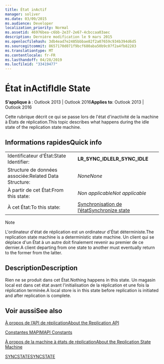 ```yaml
---
title: État inActif
manager: soliver
ms.date: 03/09/2015
ms.audience: Developer
localization_priority: Normal
ms.assetid: 46976bea-c6bb-2e37-2e67-4cbccaa03aec
description: Dernière modification le 9 mars 2015
ms.openlocfilehash: 3db4ead7e2485bbbae82f2a07659c934b394d6d5
ms.sourcegitcommit: 8657170d071f9bcf680aba50b9c07f2a4fb82283
ms.translationtype: MT
ms.contentlocale: fr-FR
ms.lasthandoff: 04/28/2019
ms.locfileid: "33419477"
---
```

# <a name="idle-state"></a><span data-ttu-id="5eafb-103">État inActif</span><span class="sxs-lookup"><span data-stu-id="5eafb-103">Idle State</span></span>

  
  
<span data-ttu-id="5eafb-104">**S’applique à** : Outlook 2013 | Outlook 2016</span><span class="sxs-lookup"><span data-stu-id="5eafb-104">**Applies to**: Outlook 2013 | Outlook 2016</span></span> 
  
 <span data-ttu-id="5eafb-105">Cette rubrique décrit ce qui se passe lors de l'état d'inactivité de la machine à États de réplication.</span><span class="sxs-lookup"><span data-stu-id="5eafb-105">This topic describes what happens during the idle state of the replication state machine.</span></span> 
  
## <a name="quick-info"></a><span data-ttu-id="5eafb-106">Informations rapides</span><span class="sxs-lookup"><span data-stu-id="5eafb-106">Quick info</span></span>

|||
|:-----|:-----|
|<span data-ttu-id="5eafb-107">Identificateur d'État:</span><span class="sxs-lookup"><span data-stu-id="5eafb-107">State Identifier:</span></span>  <br/> |<span data-ttu-id="5eafb-108">**LR_SYNC_IDLE**</span><span class="sxs-lookup"><span data-stu-id="5eafb-108">**LR_SYNC_IDLE**</span></span> <br/> |
|<span data-ttu-id="5eafb-109">Structure de données associée:</span><span class="sxs-lookup"><span data-stu-id="5eafb-109">Related Data Structure:</span></span>  <br/> | <span data-ttu-id="5eafb-110">*None*</span><span class="sxs-lookup"><span data-stu-id="5eafb-110">*None*</span></span>  <br/> |
|<span data-ttu-id="5eafb-111">À partir de cet État:</span><span class="sxs-lookup"><span data-stu-id="5eafb-111">From this state:</span></span>  <br/> | <span data-ttu-id="5eafb-112">*Non applicable*</span><span class="sxs-lookup"><span data-stu-id="5eafb-112">*Not applicable*</span></span>  <br/> |
|<span data-ttu-id="5eafb-113">À cet État:</span><span class="sxs-lookup"><span data-stu-id="5eafb-113">To this state:</span></span>  <br/> |[<span data-ttu-id="5eafb-114">Synchronisation de l’état</span><span class="sxs-lookup"><span data-stu-id="5eafb-114">Synchronize state</span></span>](synchronize-state.md) <br/> |
   
> [!NOTE]
> <span data-ttu-id="5eafb-115">L'ordinateur d'état de réplication est un ordinateur d'État déterministe.</span><span class="sxs-lookup"><span data-stu-id="5eafb-115">The replication state machine is a deterministic state machine.</span></span> <span data-ttu-id="5eafb-116">Un client qui se déplace d'un État à un autre doit finalement revenir au premier de ce dernier.</span><span class="sxs-lookup"><span data-stu-id="5eafb-116">A client departing from one state to another must eventually return to the former from the latter.</span></span> 
  
## <a name="description"></a><span data-ttu-id="5eafb-117">Description</span><span class="sxs-lookup"><span data-stu-id="5eafb-117">Description</span></span>

<span data-ttu-id="5eafb-118">Rien ne se produit dans cet État.</span><span class="sxs-lookup"><span data-stu-id="5eafb-118">Nothing happens in this state.</span></span> <span data-ttu-id="5eafb-119">Un magasin local est dans cet état avant l'initialisation de la réplication et une fois la réplication terminée.</span><span class="sxs-lookup"><span data-stu-id="5eafb-119">A local store is in this state before replication is initiated and after replication is complete.</span></span>
  
## <a name="see-also"></a><span data-ttu-id="5eafb-120">Voir aussi</span><span class="sxs-lookup"><span data-stu-id="5eafb-120">See also</span></span>



[<span data-ttu-id="5eafb-121">À propos de l’API de réplication</span><span class="sxs-lookup"><span data-stu-id="5eafb-121">About the Replication API</span></span>](about-the-replication-api.md)
  
[<span data-ttu-id="5eafb-122">Constantes MAPI</span><span class="sxs-lookup"><span data-stu-id="5eafb-122">MAPI Constants</span></span>](mapi-constants.md)
  
[<span data-ttu-id="5eafb-123">À propos de la machine à états de réplication</span><span class="sxs-lookup"><span data-stu-id="5eafb-123">About the Replication State Machine</span></span>](about-the-replication-state-machine.md)
  
[<span data-ttu-id="5eafb-124">SYNCSTATE</span><span class="sxs-lookup"><span data-stu-id="5eafb-124">SYNCSTATE</span></span>](syncstate.md)


